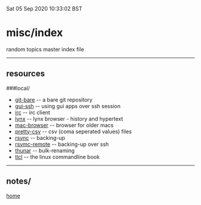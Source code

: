 Sat 05 Sep 2020 10:33:02 BST

# misc/index

random topics master index file
_____


##  resources

###local/
  * [git-bare](/home/pi/Documents/notesystem/git-bare.md) -- a bare git repository 
  * [gui-ssh](/home/pi/Documents/notesystem/gui-ssh.md) -- using gui apps over ssh session
  * [irc](/home/pi/Documents/notesystem/irc-webchat.md) -- irc client
  * [lynx](/home/pi/Documents/notesystem/lynx.md) -- lynx browser - history and hypertext 
  * [mac-browser](/home/pi/Documents/notesystem/mac.md) -- browser for older macs
  * [pretty-csv](/home/pi/Documents/notesystem/pretty-csv.md) -- csv (coma seperated values) files
  * [rsync](/home/pi/Documents/notesystem/rsync-eg.md) -- backing-up
  * [rsymc-remote](/home/pi/Documents/notesystem/rsync-remote.md) -- backing-up over ssh
  * [thunar](/home/pi/Documents/notesystem/thunar-bulk-rename.md) -- bulk-renaming
  * [tlcl](/home/pi/Documents/notesystem/tlcl.md) -- the linux commandline book

___

## notes/








[home](/home/pi/Documents/notesystem/home.md) 

